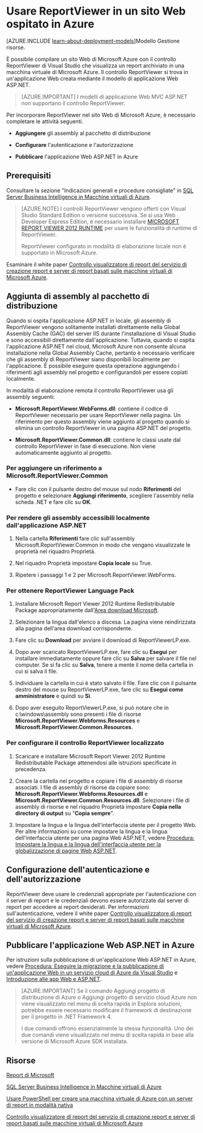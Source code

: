 <properties 
	pageTitle="Usare ReportViewer in un sito Web | Microsoft Azure"
	description="In questo argomento viene descritto come compilare un sito Web di Microsoft Azure con il controllo ReportViewer di Visual Studio che visualizza un report archiviato in una macchina virtuale di Microsoft Azure."
	services="virtual-machines-windows"
	documentationCenter="na"
	authors="guyinacube"
	manager="jhubbard"
	editor="monicar" 
	tags="azure-service-management" />
<tags 
	ms.service="virtual-machines-windows"
	ms.devlang="na"
	ms.topic="article"
	ms.tgt_pltfrm="vm-windows-sql-server"
	ms.workload="infrastructure-services"
	ms.date="04/14/2016"
	ms.author="asaxton" />

# Usare ReportViewer in un sito Web ospitato in Azure

[AZURE.INCLUDE [learn-about-deployment-models](../../includes/learn-about-deployment-models-classic-include.md)]Modello Gestione risorse.


È possibile compilare un sito Web di Microsoft Azure con il controllo ReportViewer di Visual Studio che visualizza un report archiviato in una macchina virtuale di Microsoft Azure. Il controllo ReportViewer si trova in un'applicazione Web creata mediante il modello di applicazione Web ASP.NET.

>[AZURE.IMPORTANT] I modelli di applicazione Web MVC ASP.NET non supportano il controllo ReportViewer.

Per incorporare ReportViewer nel sito Web di Microsoft Azure, è necessario completare le attività seguenti.

- **Aggiungere** gli assembly al pacchetto di distribuzione

- **Configurare** l'autenticazione e l'autorizzazione

- **Pubblicare** l'applicazione Web ASP.NET in Azure

## Prerequisiti

Consultare la sezione "Indicazioni generali e procedure consigliate" in [SQL Server Business Intelligence in Macchine virtuali di Azure](virtual-machines-windows-classic-ps-sql-bi.md).

>[AZURE.NOTE] I controlli ReportViewer vengono offerti con Visual Studio Standard Edition o versione successiva. Se si usa Web Developer Express Edition, è necessario installare [MICROSOFT REPORT VIEWER 2012 RUNTIME](https://www.microsoft.com/download/details.aspx?id=35747) per usare le funzionalità di runtime di ReportViewer.
>
>ReportViewer configurato in modalità di elaborazione locale non è supportato in Microsoft Azure.

Esaminare il white paper [Controllo visualizzatore di report del servizio di creazione report e server di report basati sulle macchine virtuali di Microsoft Azure](http://download.microsoft.com/download/2/2/0/220DE2F1-8AB3-474D-8F8B-C998F7C56B5D/Reporting%20Services%20report%20viewer%20control%20and%20Azure%20VM%20based%20report%20servers.docx).

## Aggiunta di assembly al pacchetto di distribuzione

Quando si ospita l'applicazione ASP.NET in locale, gli assembly di ReportViewer vengono solitamente installati direttamente nella Global Assembly Cache (GAC) del server IIS durante l'installazione di Visual Studio e sono accessibili direttamente dall'applicazione. Tuttavia, quando si ospita l'applicazione ASP.NET nel cloud, Microsoft Azure non consente alcuna installazione nella Global Assembly Cache, pertanto è necessario verificare che gli assembly di ReportViewer siano disponibili localmente per l'applicazione. È possibile eseguire questa operazione aggiungendo i riferimenti agli assembly nel progetto e configurandoli per essere copiati localmente.

In modalità di elaborazione remota il controllo ReportViewer usa gli assembly seguenti:

- **Microsoft.ReportViewer.WebForms.dll**: contiene il codice di ReportViewer necessario per usare ReportViewer nella pagina. Un riferimento per questo assembly viene aggiunto al progetto quando si elimina un controllo ReportViewer in una pagina ASP.NET del progetto.

- **Microsoft.ReportViewer.Common.dll**: contiene le classi usate dal controllo ReportViewer in fase di esecuzione. Non viene automaticamente aggiunto al progetto.

### Per aggiungere un riferimento a Microsoft.ReportViewer.Common

- Fare clic con il pulsante destro del mouse sul nodo **Riferimenti** del progetto e selezionare **Aggiungi riferimento**, scegliere l'assembly nella scheda .NET e fare clic su **OK**.

### Per rendere gli assembly accessibili localmente dall'applicazione ASP.NET

1. Nella cartella **Riferimenti** fare clic sull'assembly Microsoft.ReportViewer.Common in modo che vengano visualizzate le proprietà nel riquadro Proprietà.

1. Nel riquadro Proprietà impostare **Copia locale** su True.

1. Ripetere i passaggi 1 e 2 per Microsoft.ReportViewer.WebForms.

### Per ottenere ReportViewer Language Pack

1. Installare Microsoft Report Viewer 2012 Runtime Redistributable Package appropriatamente dall'[Area download Microsoft](http://go.microsoft.com/fwlink/?LinkId=317386).

1. Selezionare la lingua dall'elenco a discesa. La pagina viene reindirizzata alla pagina dell'area download corrispondente.

1. Fare clic su **Download** per avviare il download di ReportViewerLP.exe.

1. Dopo aver scaricato ReportViewerLP.exe, fare clic su **Esegui** per installare immediatamente oppure fare clic su **Salva** per salvare il file nel computer. Se si fa clic su **Salva**, tenere a mente il nome della cartella in cui si salva il file.

1. Individuare la cartella in cui è stato salvato il file. Fare clic con il pulsante destro del mouse su ReportViewerLP.exe, fare clic su **Esegui come amministratore** e quindi su **Sì**.

1. Dopo aver eseguito ReportViewerLP.exe, si può notare che in c:\\windows\\assembly sono presenti i file di risorse **Microsoft.ReportViewer.Webforms.Resources** e **Microsoft.ReportViewer.Common.Resources**.

### Per configurare il controllo ReportViewer localizzato

1. Scaricare e installare Microsoft Report Viewer 2012 Runtime Redistributable Package attenendosi alle istruzioni specificate in precedenza.

1. Creare la cartella <language> nel progetto e copiare i file di assembly di risorse associati. I file di assembly di risorse da copiare sono: **Microsoft.ReportViewer.Webforms.Resources.dll** e **Microsoft.ReportViewer.Common.Resources.dll**. Selezionare i file di assembly di risorse e nel riquadro Proprietà impostare **Copia nella directory di output** su "**Copia sempre**".

1. Impostare la lingua e la lingua dell'interfaccia utente per il progetto Web. Per altre informazioni su come impostare la lingua e la lingua dell'interfaccia utente per una pagina Web ASP.NET, vedere [Procedura: Impostare la lingua e la lingua dell'interfaccia utente per la globalizzazione di pagine Web ASP.NET](http://go.microsoft.com/fwlink/?LinkId=237461).

## Configurazione dell'autenticazione e dell'autorizzazione

ReportViewer deve usare le credenziali appropriate per l'autenticazione con il server di report e le credenziali devono essere autorizzate dal server di report per accedere ai report desiderati. Per informazioni sull'autenticazione, vedere il white paper [Controllo visualizzatore di report del servizio di creazione report e server di report basati sulle macchine virtuali di Microsoft Azure](https://msdn.microsoft.com/library/azure/dn753698.aspx).

## Pubblicare l'applicazione Web ASP.NET in Azure

Per istruzioni sulla pubblicazione di un'applicazione Web ASP.NET in Azure, vedere [Procedura: Eseguire la migrazione e la pubblicazione di un'applicazione Web in un servizio cloud di Azure da Visual Studio](../vs-azure-tools-migrate-publish-web-app-to-cloud-service.md) e [Introduzione alle app Web e ASP.NET](../app-service-web/web-sites-dotnet-get-started.md).

>[AZURE.IMPORTANT] Se il comando Aggiungi progetto di distribuzione di Azure o Aggiungi progetto di servizio cloud Azure non viene visualizzato nel menu di scelta rapida in Esplora soluzioni, potrebbe essere necessario modificare il framework di destinazione per il progetto in .NET Framework 4.
>
>I due comandi offrono essenzialmente la stessa funzionalità. Uno dei due comandi viene visualizzato nel menu di scelta rapida in base alla versione di Microsoft Azure SDK installata.

## Risorse

[Report di Microsoft](http://go.microsoft.com/fwlink/?LinkId=205399)

[SQL Server Business Intelligence in Macchine virtuali di Azure](virtual-machines-windows-classic-ps-sql-bi.md)

[Usare PowerShell per creare una macchina virtuale di Azure con un server di report in modalità nativa](virtual-machines-windows-classic-ps-sql-report.md)

[Controllo visualizzatore di report del servizio di creazione report e server di report basati sulle macchine virtuali di Microsoft Azure](http://download.microsoft.com/download/2/2/0/220DE2F1-8AB3-474D-8F8B-C998F7C56B5D/Reporting%20Services%20report%20viewer%20control%20and%20Azure%20VM%20based%20report%20servers.docx)

<!---HONumber=AcomDC_0420_2016-->